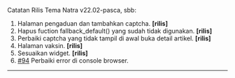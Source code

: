 Catatan Rilis Tema Natra v22.02-pasca, sbb:

1. Halaman pengaduan dan tambahkan captcha. **[rilis]**
2. Hapus fuction fallback_default() yang sudah tidak digunakan. **[rilis]**
3. Perbaiki captcha yang tidak tampil di awal buka detail artikel. **[rilis]**
4. Halaman vaksin. **[rilis]**
5. Sesuaikan widget. **[rilis]**
6. [#94](https://github.com/OpenSID/tema-natra/issues/94) Perbaiki error di console browser.


****************************************************************
